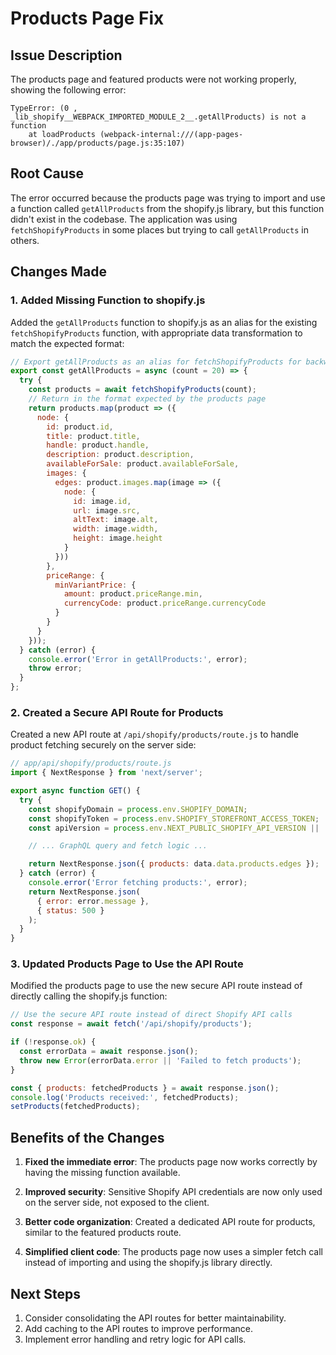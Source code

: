 # Products Page Fix

## Issue Description

The products page and featured products were not working properly, showing the following error:

```
TypeError: (0 , _lib_shopify__WEBPACK_IMPORTED_MODULE_2__.getAllProducts) is not a function
    at loadProducts (webpack-internal:///(app-pages-browser)/./app/products/page.js:35:107)
```

## Root Cause

The error occurred because the products page was trying to import and use a function called `getAllProducts` from the shopify.js library, but this function didn't exist in the codebase. The application was using `fetchShopifyProducts` in some places but trying to call `getAllProducts` in others.

## Changes Made

### 1. Added Missing Function to shopify.js

Added the `getAllProducts` function to shopify.js as an alias for the existing `fetchShopifyProducts` function, with appropriate data transformation to match the expected format:

```javascript
// Export getAllProducts as an alias for fetchShopifyProducts for backward compatibility
export const getAllProducts = async (count = 20) => {
  try {
    const products = await fetchShopifyProducts(count);
    // Return in the format expected by the products page
    return products.map(product => ({
      node: {
        id: product.id,
        title: product.title,
        handle: product.handle,
        description: product.description,
        availableForSale: product.availableForSale,
        images: {
          edges: product.images.map(image => ({
            node: {
              id: image.id,
              url: image.src,
              altText: image.alt,
              width: image.width,
              height: image.height
            }
          }))
        },
        priceRange: {
          minVariantPrice: {
            amount: product.priceRange.min,
            currencyCode: product.priceRange.currencyCode
          }
        }
      }
    }));
  } catch (error) {
    console.error('Error in getAllProducts:', error);
    throw error;
  }
};
```

### 2. Created a Secure API Route for Products

Created a new API route at `/api/shopify/products/route.js` to handle product fetching securely on the server side:

```javascript
// app/api/shopify/products/route.js
import { NextResponse } from 'next/server';

export async function GET() {
  try {
    const shopifyDomain = process.env.SHOPIFY_DOMAIN;
    const shopifyToken = process.env.SHOPIFY_STOREFRONT_ACCESS_TOKEN;
    const apiVersion = process.env.NEXT_PUBLIC_SHOPIFY_API_VERSION || '2024-01';

    // ... GraphQL query and fetch logic ...

    return NextResponse.json({ products: data.data.products.edges });
  } catch (error) {
    console.error('Error fetching products:', error);
    return NextResponse.json(
      { error: error.message },
      { status: 500 }
    );
  }
}
```

### 3. Updated Products Page to Use the API Route

Modified the products page to use the new secure API route instead of directly calling the shopify.js function:

```javascript
// Use the secure API route instead of direct Shopify API calls
const response = await fetch('/api/shopify/products');

if (!response.ok) {
  const errorData = await response.json();
  throw new Error(errorData.error || 'Failed to fetch products');
}

const { products: fetchedProducts } = await response.json();
console.log('Products received:', fetchedProducts);
setProducts(fetchedProducts);
```

## Benefits of the Changes

1. **Fixed the immediate error**: The products page now works correctly by having the missing function available.

2. **Improved security**: Sensitive Shopify API credentials are now only used on the server side, not exposed to the client.

3. **Better code organization**: Created a dedicated API route for products, similar to the featured products route.

4. **Simplified client code**: The products page now uses a simpler fetch call instead of importing and using the shopify.js library directly.

## Next Steps

1. Consider consolidating the API routes for better maintainability.
2. Add caching to the API routes to improve performance.
3. Implement error handling and retry logic for API calls.